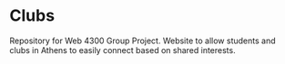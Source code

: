 # Clubs
Repository for Web 4300 Group Project. Website to allow students and clubs in Athens to easily connect based on shared interests.
